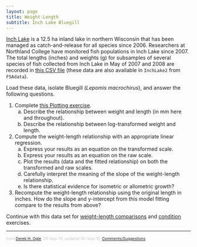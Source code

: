 ```yaml
---
layout: page
title: Weight-Length
subtitle: Inch Lake Bluegill
---
```


[Inch Lake](http://dnr.wi.gov/lakes/lakepages/LakeDetail.aspx?wbic=2764300&page=facts) is a 12.5 ha inland lake in northern Wisconsin that has been managed as catch-and-release for all species since 2006.  Researchers at Northland College have monitored fish populations in Inch Lake since 2007.  The total lengths (inches) and weights (g) for subsamples of several species of fish collected from Inch Lake in May of 2007 and 2008 are recorded in [this CSV file](data/InchLake2.csv) (these data are also available in `InchLake2` from `FSAdata`).

Load these data, isolate Bluegill (*Lepomis macrochirus*), and answer the following questions.

1. Complete [this Plotting exercise](Inch_Plotting.html).
    1. Describe the relationship between weight and length (in mm here and throughout).
    1. Describe the relationship between log-transformed weight and length.
1. Compute the weight-length relationship with an appropriate linear regression.
    1. Express your results as an equation on the transformed scale.
    1. Express your results as an equation on the raw scale.
    1. Plot the results (data and the fitted relationship) on both the transformed and raw scales.
    1. Carefully interpret the meaning of the slope of the weight-length relationship.
    1. Is there statistical evidence for isometric or allometric growth?
1. Recompute the weight-length relationship using the original length in inches.  How do the slope and y-intercept from this model fitting compare to the results from above?

Continue with this data set for [weight-length comparisons](Inch_WLBluegill_B.html) and [condition](Inch_ConditionBluegill.html) exercises.

---
<p style="font-size: 0.75em; color: c6c6c6;">from <a href="http://derekogle.com">Derek H. Ogle</a>, 29-Sep-15, updated 30-Sep-15, <a href="mailto:fishr@derekogle.com?subject=Inch Lake Bluegill Weight-Length (A) Exercise">Comments/Suggestions</a></p>

<style type="text/css">
ol ol { list-style-type: lower-alpha; }
</style>
